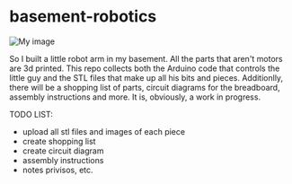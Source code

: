 basement-robotics
=================

![My image](http://dl.dropbox.com/u/6682410/IMG_20130328_210021.jpg)

So I built a little robot arm in my basement. All the parts that aren't motors are 3d printed. This repo collects both the Arduino code that controls the little guy and the STL files that make up all his bits and pieces. Additionlly, there will be a shopping list of parts, circuit diagrams for the breadboard, assembly instructions and more. It is, obviously, a work in progress.

TODO LIST:

* upload all stl files and images of each piece
* create shopping list
* create circuit diagram
* assembly instructions
* notes privisos, etc.